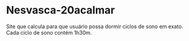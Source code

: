 # Nesvasca-20acalmar
Site que calcula para que usuário possa dormir ciclos de sono em exato. Cada ciclo de sono contém 1h30m.
